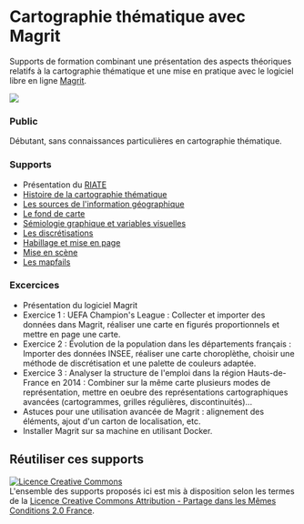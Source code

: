 # Cartographie thématique avec Magrit

Supports de formation combinant une présentation des aspects théoriques relatifs à la cartographie thématique et une mise en pratique avec le logiciel libre en ligne [Magrit](https://magrit.cnrs.fr). 

![](https://raw.githubusercontent.com/magrit-formations/.github/main/profile/img.png)    

### Public 
Débutant, sans connaissances particulières en cartographie thématique.

### Supports

- Présentation du [RIATE](https://riate.cnrs.fr)
- [Histoire de la cartographie thématique](https://magrit-formations.github.io/histoire_carto)
- [Les sources de l'information géographique](https://magrit-formations.github.io/infogeo_sources)
- [Le fond de carte](https://magrit-formations.github.io/fond_de_carte)
- [Sémiologie graphique et variables visuelles](https://magrit-formations.github.io/variables_visuelles)
- [Les discrétisations](https://magrit-formations.github.io/discretisation)
- [Habillage et mise en page](https://magrit-formations.github.io/mise_en_page) 
- [Mise en scène](https://magrit-formations.github.io/mise_en_scene)
- [Les mapfails](https://magrit-formations.github.io/mapfails)

### Excercices

- Présentation du logiciel Magrit
- Exercice 1 : UEFA Champion's League : Collecter et importer des données dans Magrit, réaliser une carte en figurés proportionnels et mettre en page une carte.
- Exercice 2 : Évolution de la population dans les départements français : Importer des données INSEE, réaliser une carte choroplèthe, choisir une méthode de discrétisation et une palette de couleurs adaptée. 
- Exercice 3 : Analyser la structure de l'emploi dans la région Hauts-de-France en 2014 : Combiner sur la même carte plusieurs modes de représentation, mettre en oeubre des représentations cartographiques avancées (cartogrammes, grilles régulières, discontinuités)...
- Astuces pour une utilisation avancée de Magrit : alignement des éléments, ajout d'un carton de localisation, etc.
- Installer Magrit sur sa machine en utilisant Docker.

## Réutiliser ces supports
<a rel="license" href="http://creativecommons.org/licenses/by-sa/2.0/fr/"><img alt="Licence Creative Commons" style="border-width:0" src="https://i.creativecommons.org/l/by-sa/2.0/fr/88x31.png" /></a><br />L'ensemble des supports proposés ici est mis à disposition selon les termes de la <a rel="license" href="http://creativecommons.org/licenses/by-sa/2.0/fr/">Licence Creative Commons Attribution -  Partage dans les Mêmes Conditions 2.0 France</a>.






